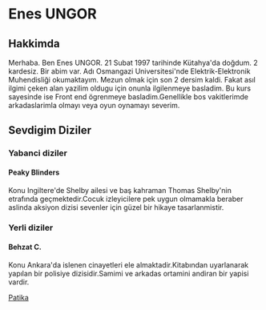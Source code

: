 # Enes UNGOR

## Hakkimda
<!-- Kendimden bahsediyorum. -->
Merhaba. Ben Enes UNGOR. 21 Subat 1997 tarihinde Kütahya'da doğdum. 2 kardesiz. Bir abim var. Adı Osmangazi Universitesi'nde Elektrik-Elektronik Muhendisliği okumaktayım. Mezun olmak için son 2 dersim kaldi. Fakat asıl ilgimi çeken alan yazilim oldugu için onunla ilgilenmeye basladim. Bu kurs sayesinde ise Front end ögrenmeye basladim.Genellikle bos vakitlerimde arkadaslarimla olmayı veya oyun oynamayı severim.
<!-- Sevdigim dizilerden birer örnek veriyorum. -->
## Sevdigim Diziler
<!-- Sevdiğim yabanci diziyi anlatiyorum. -->
### Yabanci diziler
#### Peaky Blinders
Konu Ingiltere'de Shelby ailesi ve baş kahraman Thomas Shelby'nin etrafında geçmektedir.Cocuk izleyicilere pek uygun olmamakla beraber aslinda aksiyon dizisi sevenler için güzel bir hikaye tasarlanmistir.
<!-- Sevdigim yerli diziyi anlatıyorum -->
### Yerli diziler
#### Behzat C.
Konu Ankara'da islenen cinayetleri ele almaktadir.Kitabından uyarlanarak yapılan bir polisiye dizisidir.Samimi ve arkadas ortamini andiran bir yapisi vardir.

[Patika](https://app.patika.dev/paths)